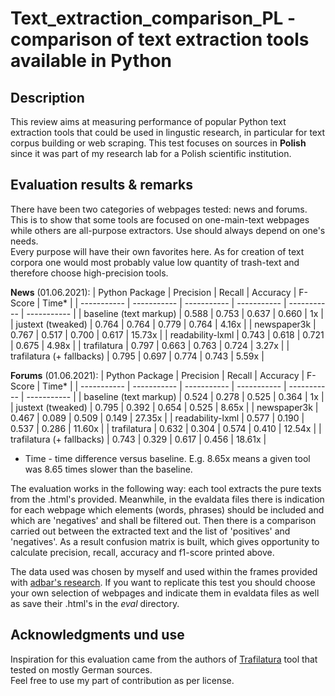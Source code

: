 Text_extraction_comparison_PL - comparison of text extraction tools available in Python
===============================================================

Description
-----------
This review aims at measuring performance of popular Python text extraction tools that could be used in lingustic research, in particular for text corpus building or web scraping. This test focuses on sources in **Polish** since it was part of my research lab for a Polish scientific institution.  


Evaluation results & remarks
-----------
There have been two categories of webpages tested: news and forums. This is to show that some tools are focused on one-main-text webpages while others are all-purpose extractors. Use should always depend on one's needs.  
Every purpose will have their own favorites here. As for creation of text corpora one would most probably value low quantity of trash-text and therefore choose high-precision tools.

**News** (01.06.2021):
| Python Package | Precision | Recall | Accuracy | F-Score | Time* |
| ----------- | ----------- | ----------- | ----------- | ----------- | ----------- |
| baseline (text markup) | 0.588 | 0.753 | 0.637 | 0.660 | 1x |
| justext (tweaked) | 0.764 | 0.764 | 0.779 | 0.764 | 4.16x |
| newspaper3k | 0.767 | 0.517 | 0.700 | 0.617 | 15.73x |
| readability-lxml | 0.743 | 0.618 | 0.721 | 0.675 | 4.98x |
| trafilatura | 0.797 | 0.663 | 0.763 | 0.724 | 3.27x |
| trafilatura (+ fallbacks) | 0.795 | 0.697 | 0.774 | 0.743 | 5.59x |

**Forums** (01.06.2021):
| Python Package | Precision | Recall | Accuracy | F-Score | Time* |
| ----------- | ----------- | ----------- | ----------- | ----------- | ----------- |
| baseline (text markup) | 0.524 | 0.278 | 0.525 | 0.364 | 1x |
| justext (tweaked) | 0.795 | 0.392 | 0.654 | 0.525 | 8.65x |
| newspaper3k | 0.467 | 0.089 | 0.509 | 0.149 | 27.35x |
| readability-lxml | 0.577 | 0.190 | 0.537 | 0.286 | 11.60x |
| trafilatura | 0.632 | 0.304 | 0.574 | 0.410 | 12.54x |
| trafilatura (+ fallbacks) | 0.743 | 0.329 | 0.617 | 0.456 | 18.61x |

* Time - time difference versus baseline. E.g. 8.65x means a given tool was 8.65 times slower than the baseline.

The evaluation works in the following way: each tool extracts the pure texts from the .html's provided. Meanwhile, in the evaldata files there is indication for each webpage which elements (words, phrases) should be included and which are 'negatives' and shall be filtered out. Then there is a comparison carried out between the extracted text and the list of 'positives' and 'negatives'. As a result confusion matrix is built, which gives opportunity to calculate precision, recall, accuracy and f1-score printed above.  

The data used was chosen by myself and used within the frames provided with [adbar's research](https://github.com/adbar/trafilatura). If you want to replicate this test you should choose your own selection of webpages and indicate them in evaldata files as well as save their .html's in the *eval* directory.

Acknowledgments und use
-------

Inspiration for this evaluation came from the authors of [Trafilatura](https://github.com/adbar/trafilatura) tool that tested on mostly German sources.  
Feel free to use my part of contribution as per license.
